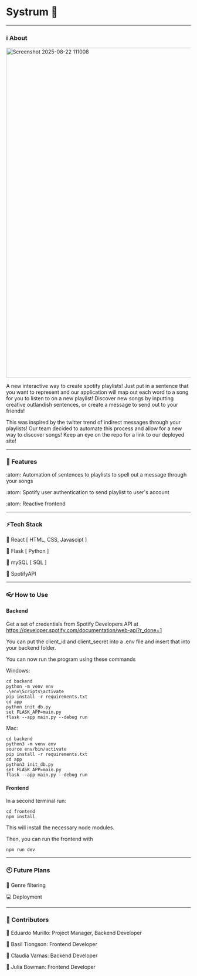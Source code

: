 # Systrum 🎼


---
### ℹ️ About


<img width="1840" height="899" alt="Screenshot 2025-08-22 111008" src="https://github.com/user-attachments/assets/dd67282d-208e-4a8d-b322-8e0cdd42feb4" />

A new interactive way to create spotify playlists! Just put in a sentence that you want to represent and our application will map out each word to a song for you to listen to on a new playlist! Discover new songs by inputting creative outlandish sentences, or create a message to send out to your friends!

This was inspired by the twitter trend of indirect messages through your playlists! Our team decided to automate this process and allow for a new way to discover songs! Keep an eye on the repo for a link to our deployed site!

---
### 🌟 Features

:atom: Automation of sentences to playlists to spell out a message through your songs

:atom: Spotify user authentication to send playlist to user's account

 :atom: Reactive frontend

---
### ⚡Tech Stack

  🎵 React [ HTML, CSS, Javascipt ]

  🎵 Flask [ Python ] 

  🎵 mySQL [ SQL ] 

  🎵 SpotifyAPI

---
### 👓 How to Use

#### Backend
Get a set of credentials from Spotify Developers API at https://developer.spotify.com/documentation/web-api?r_done=1

You can put the client_id and client_secret into a .env file and insert that into your backend folder.

You can now run the program using these commands

Windows:

    cd backend
    python -m venv env
    .\env\Scripts\activate
    pip install -r requirements.txt
    cd app 
    python init_db.py
    set FLASK_APP=main.py
    flask --app main.py --debug run

Mac:

    cd backend
    python3 -m venv env
    source env/bin/activate
    pip install -r requirements.txt 
    cd app 
    python3 init_db.py
    set FLASK_APP=main.py
    flask --app main.py --debug run

#### Frontend
In a second terminal run:

    cd frontend
    npm install

This will install the necessary node modules. 

Then, you can run the frontend with

    npm run dev
---
### 🕙 Future Plans

 💮 Genre filtering
 
 💻 Deployment
 
---
### 🎹 Contributors
🖤 Eduardo Murillo: Project Manager, Backend Developer

🩶 Basil Tiongson: Frontend Developer

💜 Claudia Varnas: Backend Developer

🩷 Julia Bowman: Frontend Developer

